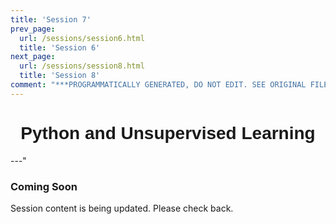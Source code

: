 ```yaml
---
title: 'Session 7'
prev_page:
  url: /sessions/session6.html
  title: 'Session 6'
next_page:
  url: /sessions/session8.html
  title: 'Session 8'
comment: "***PROGRAMMATICALLY GENERATED, DO NOT EDIT. SEE ORIGINAL FILES IN /content***"
---
```

<h1  style="font-family:  Verdana,  Geneva,  sans-serif;  text-align:center">Python  and  Unsupervised  Learning</h1> 
---" 
 
###  Coming  Soon 
 
Session  content  is  being  updated.  Please  check  back.
